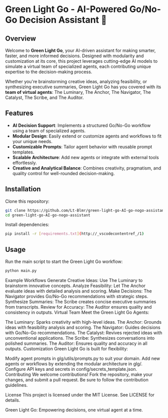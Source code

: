 # Green Light Go - AI-Powered Go/No-Go Decision Assistant 🚦

## Overview

Welcome to **Green Light Go**, your AI-driven assistant for making smarter, faster, and more informed decisions. Designed with modularity and customization at its core, this project leverages cutting-edge AI models to simulate a virtual team of specialized agents, each contributing unique expertise to the decision-making process.

Whether you're brainstorming creative ideas, analyzing feasibility, or synthesizing executive summaries, Green Light Go has you covered with its **team of virtual agents**: The Luminary, The Anchor, The Navigator, The Catalyst, The Scribe, and The Auditor.

## Features

- **AI Decision Support**: Implements a structured Go/No-Go workflow using a team of specialized agents.
- **Modular Design**: Easily extend or customize agents and workflows to fit your unique needs.
- **Customizable Prompts**: Tailor agent behavior with reusable prompt templates.
- **Scalable Architecture**: Add new agents or integrate with external tools effortlessly.
- **Creative and Analytical Balance**: Combines creativity, pragmatism, and quality control for well-rounded decision-making.

## Installation

Clone this repository:

```bash
git clone https://github.com/Lt-Blmr/green-light-go-AI-go-nogo-assistant.git
cd green-light-go-AI-go-nogo-assistant
```

Install dependencies:

```bash
pip install -r [requirements.txt](http://_vscodecontentref_/1)
```

## Usage

Run the main script to start the Green Light Go workflow:

```bash
python main.py
```
Example Workflows
Generate Creative Ideas: Use The Luminary to brainstorm innovative concepts.
Analyze Feasibility: Let The Anchor evaluate ideas with detailed analysis and scoring.
Make Decisions: The Navigator provides Go/No-Go recommendations with strategic steps.
Synthesize Summaries: The Scribe creates concise executive summaries from transcripts.
Review for Accuracy: The Auditor ensures quality and consistency in outputs.
Virtual Team
Meet the Green Light Go Agents:

The Luminary: Sparks creativity with high-level ideas.
The Anchor: Grounds ideas with feasibility analysis and scoring.
The Navigator: Guides decisions with Go/No-Go recommendations.
The Catalyst: Revives rejected ideas with unconventional applications.
The Scribe: Synthesizes conversations into polished summaries.
The Auditor: Ensures quality and accuracy in all outputs.
Customization
Green Light Go is built for flexibility:

Modify agent prompts in glg/utils/prompts.py to suit your domain.
Add new agents or workflows by extending the modular architecture in glg/.
Configure API keys and secrets in config/secrets_template.json.
Contributing
We welcome contributions! Fork the repository, make your changes, and submit a pull request. Be sure to follow the contribution guidelines.

License
This project is licensed under the MIT License. See LICENSE for details.

Green Light Go: Empowering decisions, one virtual agent at a time.